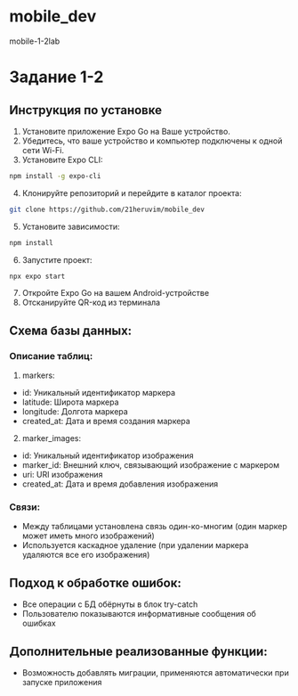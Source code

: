 # mobile_dev
mobile-1-2lab
# Задание 1-2

## Инструкция по установке

1. Установите приложение Expo Go на Ваше устройство.
2. Убедитесь, что ваше устройство и компьютер подключены к одной сети Wi-Fi.
3. Установите Expo CLI:
```bash
npm install -g expo-cli
```
4. Клонируйте репозиторий и перейдите в каталог проекта:
```bash
git clone https://github.com/21heruvim/mobile_dev
```
5. Установите зависимости:
```bash
npm install
```
6. Запустите проект:
```bash
npx expo start
```
7. Откройте Expo Go на вашем Android-устройстве
8. Отсканируйте QR-код из терминала

## Схема базы данных:
### Описание таблиц:
1. markers:
  - id: Уникальный идентификатор маркера
  - latitude: Широта маркера
  - longitude: Долгота маркера
  - created_at: Дата и время создания маркера
2. marker_images:
  - id: Уникальный идентификатор изображения
  - marker_id: Внешний ключ, связывающий изображение с маркером
  - uri: URI изображения
  - created_at: Дата и время добавления изображения
### Связи:
 - Между таблицами установлена связь один-ко-многим (один маркер может иметь много изображений)
 - Используется каскадное удаление (при удалении маркера удаляются все его изображения)

## Подход к обработке ошибок:
 - Все операции с БД обёрнуты в блок try-catch
 - Пользователю показываются информативные сообщения об ошибках

## Дополнительные реализованные функции:
 - Возможность добавлять миграции, применяются автоматически при запуске приложения
